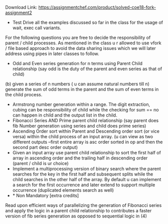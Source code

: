 Download Link: https://assignmentchef.com/product/solved-coe18-fork-assignment2
<br>
<ul>

 <li>Test Drive all the examples discussed so far in the class for the usage of wait, exec call variants.</li>

</ul>

For the following questions you are free to decide the responsibility of parent / child processes. As mentioned in the class u r allowed to use vfork / file based approach to avoid the data sharing issues which we will later address using pipes in later classes to follow.

<ul>

 <li>Odd and Even series generation  for n terms using Parent Child relationship (say odd is the duty of the parent and even series as that of child)</li>

</ul>

(b) given a series of n numbers ( u can assume natural numbers till n) generate the sum of odd terms in the parent and the sum of even terms in the child process.

<ul>

 <li>Armstrong number generation within a range. The digit extraction, cubing can be responsibility of child while the checking for sum == no can happen in child and the output list in the child.</li>

 <li>Fibonacci Series AND Prime parent child relationship (say parent does fib Number generation using series and child does prime series)</li>

 <li>Ascending Order sort within Parent and Descending order sort (or vice versa) within the child process of an input array. (u can view as two different outputs –first entire array is asc order sorted in op and then the second part desc order output)</li>

 <li>Given an input array use parent child relationship to sort the first half of array in ascending order and the trailing half in descending order (parent / child is ur choice)</li>

 <li>Implement a multiprocessing version of binary search where the parent searches for the key in the first half and subsequent splits while the child searches in the other half of the array. By default u can implement a search for the first occurrence and later extend to support multiple occurrence (duplicated elements search as well)</li>

 <li>* Non Mandatory [extra credits]</li>

</ul>

Read upon efficient ways of parallelizing the generation of Fibonacci series and apply the logic in a parent child relationship to contributes a faster version of fib series generation as opposed to sequential logic in  (4)











